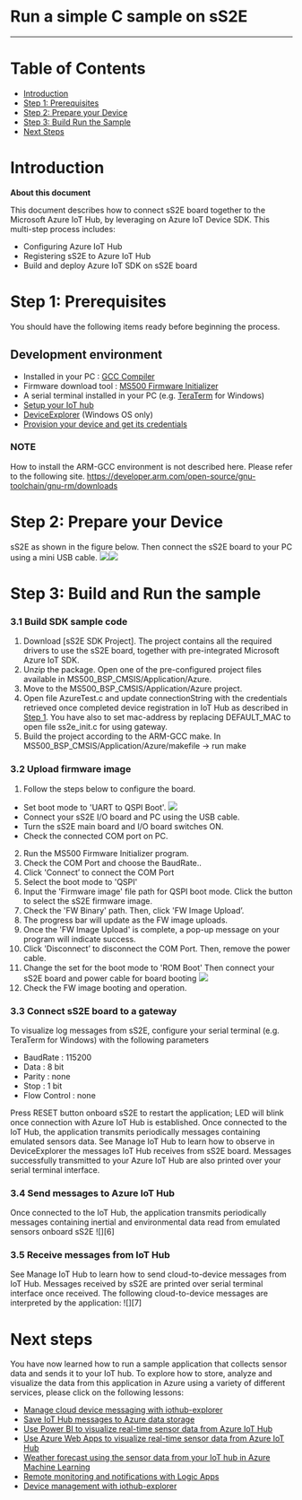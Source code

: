 Run a simple C sample on sS2E
===
---

# Table of Contents
-   [Introduction](#Introduction)
-   [Step 1: Prerequisites](#Prerequisites)
-   [Step 2: Prepare your Device](#PrepareDevice)
-   [Step 3: Build Run the Sample](#Build)
-   [Next Steps](#NextSteps)

<a name="Introduction"></a>
# Introduction

**About this document**

This document describes how to connect sS2E board together to the Microsoft Azure IoT Hub, by leveraging on Azure IoT Device SDK. This multi-step process includes:
-   Configuring Azure IoT Hub
-   Registering sS2E to Azure IoT Hub
-   Build and deploy Azure IoT SDK on sS2E board
 

<a name="Prerequisites"></a>
# Step 1: Prerequisites

You should have the following items ready before beginning the process.

## Development environment
- Installed in your PC : [GCC Compiler][lnk-GCC]
- Firmware download tool : [MS500 Firmware Initializer][lnk-MS500-FI]
- A serial terminal installed in your PC (e.g. [TeraTerm][lnk-teraterm] for Windows) 
- [Setup your IoT hub][lnk-setup-iot-hub]
- [DeviceExplorer][lnk-dev-exp] (Windows OS only)
- [Provision your device and get its credentials][lnk-manage-iot-hub]


### NOTE
How to install the ARM-GCC environment is not described here. Please refer to the following site. https://developer.arm.com/open-source/gnu-toolchain/gnu-rm/downloads
 

<a name="PrepareDevice"></a>
# Step 2: Prepare your Device
sS2E as shown in the figure below. Then connect the sS2E board to your PC using a mini USB cable.
![][1]![][2]


<a name="Build"></a>
# Step 3: Build and Run the sample


<a name="Load"></a>
### 3.1 Build SDK sample code

1. Download [sS2E SDK Project]. The project contains all the required drivers to use the sS2E board, together with pre-integrated Microsoft Azure IoT SDK.
2. Unzip the package. Open one of the pre-configured project files available in MS500_BSP_CMSIS/Application/Azure.
3. Move to the MS500_BSP_CMSIS/Application/Azure project.
4. Open file AzureTest.c and update connectionString with the credentials retrieved once completed device registration in IoT Hub as described in [Step 1][lnk-setup-iot-hub]. You have also to set mac-address by replacing DEFAULT_MAC to open file ss2e_init.c for using gateway.
5. Build the project according to the ARM-GCC make. In MS500_BSP_CMSIS/Application/Azure/makefile -> run make
 

### 3.2 Upload firmware image

1. Follow the steps below to configure the board.
  - Set boot mode to 'UART to QSPI Boot'.
  ![][4]
  - Connect your sS2E I/O board and PC using the USB cable. 
  - Turn the sS2E main board and I/O board switches ON.
  - Check the connected COM port on PC.

2.	Run the MS500 Firmware Initializer program. 
3.	Check the COM Port and choose the BaudRate..
4.	Click 'Connect’ to connect the COM Port
5.	Select the boot mode to 'QSPI'
6.	Input the 'Firmware image' file path for QSPI boot mode. Click the button to select the sS2E firmware image.
7.	Check the 'FW Binary' path. Then, click 'FW Image Upload’.
8.	The progress bar will update as the FW image uploads.
9.	Once the 'FW Image Upload' is complete, a pop-up message on your program will indicate success.
10.	Click 'Disconnect’ to disconnect the COM Port. Then, remove the power cable.
11.	Change the set for the boot mode to 'ROM Boot' Then connect your sS2E board and power cable for board booting
  ![][5] 
12.	Check the FW image booting and operation.



### 3.3 Connect sS2E board to a gateway 

To visualize log messages from sS2E, configure your serial terminal (e.g. TeraTerm for Windows) with the following parameters
-	BaudRate : 115200
-	Data : 8 bit
-	Parity : none
-	Stop : 1 bit
-	Flow Control : none

Press RESET button onboard sS2E to restart the application; LED will blink once connection with Azure IoT Hub is established. Once connected to the IoT Hub, the application transmits periodically messages containing emulated sensors data. See Manage IoT Hub to learn how to observe in DeviceExplorer the messages IoT Hub receives from sS2E board.
Messages successfully transmitted to your Azure IoT Hub are also printed over your serial terminal interface.



### 3.4 Send messages to Azure IoT Hub

Once connected to the IoT Hub, the application transmits periodically messages containing inertial and environmental data read from emulated sensors onboard sS2E
![][6]

### 3.5 Receive messages from IoT Hub

See Manage IoT Hub to learn how to send cloud-to-device messages from IoT Hub. Messages received by sS2E are printed over serial terminal interface once received. The following cloud-to-device messages are interpreted by the application:
![][7]



<a name="Nextsteps"></a>
# Next steps

You have now learned how to run a sample application that collects sensor data and sends it to your IoT hub. To explore how to store, analyze and visualize the data from this application in Azure using a variety of different services, please click on the following lessons:

-   [Manage cloud device messaging with iothub-explorer](https://docs.microsoft.com/en-us/azure/iot-hub/iot-hub-explorer-cloud-device-messaging)
-   [Save IoT Hub messages to Azure data storage](https://docs.microsoft.com/en-us/azure/iot-hub/iot-hub-store-data-in-azure-table-storage)
-   [Use Power BI to visualize real-time sensor data from Azure IoT Hub](https://docs.microsoft.com/en-us/azure/iot-hub/iot-hub-live-data-visualization-in-power-bi)
-   [Use Azure Web Apps to visualize real-time sensor data from Azure IoT Hub](https://docs.microsoft.com/en-us/azure/iot-hub/iot-hub-live-data-visualization-in-web-apps)
-   [Weather forecast using the sensor data from your IoT hub in Azure Machine Learning](https://docs.microsoft.com/en-us/azure/iot-hub/iot-hub-weather-forecast-machine-learning)
-   [Remote monitoring and notifications with ​​Logic ​​Apps](https://docs.microsoft.com/en-us/azure/iot-hub/iot-hub-monitoring-notifications-with-azure-logic-apps)
-   [Device management with iothub-explorer](https://docs.microsoft.com/en-us/azure/iot-hub/iot-hub-device-management-iothub-explorer)

[lnk-GCC]:https://developer.arm.com/open-source/gnu-toolchain/gnu-rm/downloads
[lnk-MS500-FI]:http://ewbmsvr.synology.me:5000/sharing/pPpTfG5yz
[lnk-sS2E-SDK-Project]:http://ewbmsvr.synology.me:5000/sharing/3NaYGU0mb

[lnk-setup-iot-hub]:https://github.com/neeraj-khanna/azure-iot-device-ecosystem/blob/master/setup_iothub.md
[lnk-manage-iot-hub]:https://github.com/neeraj-khanna/azure-iot-device-ecosystem/blob/master/manage_iot_hub.md
[lnk-teraterm]:https://ttssh2.osdn.jp
[lnk-iothub-explorer]:https://github.com/Azure/iothub-explorer
[lnk-direct-methods]:https://docs.microsoft.com/en-us/azure/iot-hub/iot-hub-devguide-direct-methods

[lnk-desired-prop]:https://docs.microsoft.com/en-us/azure/iot-hub/iot-hub-devguide-device-twins
[lnk-dev-man]:https://docs.microsoft.com/en-us/azure/iot-hub/iot-hub-device-management-overview
[lnk-dev-exp]:https://github.com/Azure/azure-iot-sdk-csharp/tree/master/tools/DeviceExplorer
[lnk-iot-exp]:https://github.com/Azure/iothub-explorer 



[1]: ./sS2E_Board.png
[2]: ./miniUSB.png
[3]: ./.png
[4]: ./.png
[5]: ./.png

